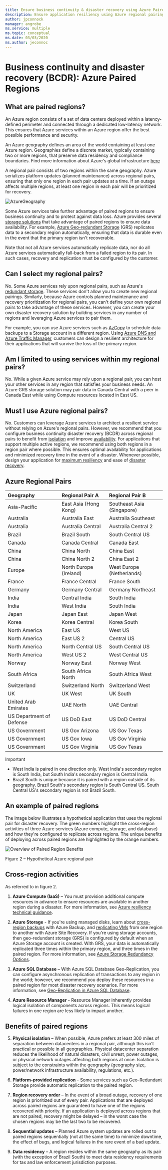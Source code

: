 ```yaml
---
title: Ensure business continuity & disaster recovery using Azure Paired Regions
description: Ensure application resiliency using Azure regional pairing
author: jpconnock
manager: angrobe
ms.service: multiple
ms.topic: conceptual
ms.date: 03/03/2020
ms.author: jeconnoc
---
```


# Business continuity and disaster recovery (BCDR): Azure Paired Regions

## What are paired regions?

An Azure region consists of a set of data centers deployed within a latency-defined perimeter and connected through a dedicated low-latency network.  This ensures that Azure services within an Azure region offer the best possible performance and security.  

An Azure geography defines an area of the world containing at least one Azure region. Geographies define a discrete market, typically containing two or more regions, that preserve data residency and compliance boundaries.  Find more information about Azure's global infrastructure [here](https://azure.microsoft.com/global-infrastructure/regions/)

A regional pair consists of two regions within the same geography. Azure serializes platform updates (planned maintenance) across regional pairs, ensuring that only one region in each pair updates at a time. If an outage affects multiple regions, at least one region in each pair will be prioritized for recovery.

![AzureGeography](./media/best-practices-availability-paired-regions/GeoRegionDataCenter.png)

Some Azure services take further advantage of paired regions to ensure business continuity and to protect against data loss.  Azure provides several [storage solutions](./storage/common/storage-redundancy.md#redundancy-in-a-secondary-region) that take advantage of paired regions to ensure data availability. For example, [Azure Geo-redundant Storage](./storage/common/storage-redundancy.md#geo-redundant-storage) (GRS) replicates data to a secondary region automatically, ensuring that data is durable even in the event that the primary region isn't recoverable. 

Note that not all Azure services automatically replicate data, nor do all Azure services automatically fall-back from a failed region to its pair.  In such cases, recovery and replication must be configured by the customer.

## Can I select my regional pairs?

No. Some Azure services rely upon regional pairs, such as Azure's [redundant storage](./storage/common/storage-redundancy.md). These services don't allow you to create new regional pairings.  Similarly, because Azure controls planned maintenance and recovery prioritization for regional pairs, you can't define your own regional pairs to take advantage of these services. However, you can create your own disaster recovery solution by building services in any number of regions and leveraging Azure services to pair them. 

For example, you can use Azure services such as [AzCopy](./storage/common/storage-use-azcopy-v10.md) to schedule data backups to a Storage account in a different region.  Using [Azure DNS and Azure Traffic Manager](./networking/disaster-recovery-dns-traffic-manager.md), customers can design a resilient architecture for their applications that will survive the loss of the primary region.

## Am I limited to using services within my regional pairs?

No. While a given Azure service may rely upon a regional pair, you can host your other services in any region that satisfies your business needs.  An Azure GRS storage solution may pair data in Canada Central with a peer in Canada East while using Compute resources located in East US.  

## Must I use Azure regional pairs?

No. Customers can leverage Azure services to architect a resilient service without relying on Azure's regional pairs.  However, we recommend that you configure business continuity disaster recovery (BCDR) across regional pairs to benefit from [isolation](./security/fundamentals/isolation-choices.md) and improve [availability](./availability-zones/az-overview.md). For applications that support multiple active regions, we recommend using both regions in a region pair where possible. This ensures optimal availability for applications and minimized recovery time in the event of a disaster. Whenever possible, design your application for [maximum resiliency](https://docs.microsoft.com/azure/architecture/framework/resiliency/overview) and ease of [disaster recovery](https://docs.microsoft.com/azure/architecture/framework/resiliency/backup-and-recovery).

## Azure Regional Pairs

| Geography | Regional Pair A | Regional Pair B  |
|:--- |:--- |:--- |
| Asia-Pacific |East Asia (Hong Kong) | Southeast Asia (Singapore) |
| Australia |Australia East |Australia Southeast |
| Australia |Australia Central |Australia Central 2 |
| Brazil |Brazil South |South Central US |
| Canada |Canada Central |Canada East |
| China |China North |China East|
| China |China North 2 |China East 2|
| Europe |North Europe (Ireland) |West Europe (Netherlands) |
| France |France Central|France South|
| Germany |Germany Central |Germany Northeast |
| India |Central India |South India |
| India |West India |South India |
| Japan |Japan East |Japan West |
| Korea |Korea Central |Korea South |
| North America |East US |West US |
| North America |East US 2 |Central US |
| North America |North Central US |South Central US |
| North America |West US 2 |West Central US |
| Norway | Norway East | Norway West |
| South Africa | South Africa North |South Africa West |
| Switzerland | Switzerland North |Switzerland West |
| UK |UK West |UK South |
| United Arab Emirates | UAE North | UAE Central
| US Department of Defense |US DoD East |US DoD Central |
| US Government |US Gov Arizona |US Gov Texas |
| US Government |US Gov Iowa |US Gov Virginia |
| US Government |US Gov Virginia |US Gov Texas |

> [!Important]
> - West India is paired in one direction only. West India's secondary region is South India, but South India's secondary region is Central India.
> - Brazil South is unique because it is paired with a region outside of its geography. Brazil South's secondary region is South Central US. South Central US's secondary region is not Brazil South.


## An example of paired regions
The image below illustrates a hypothetical application that uses the regional pair for disaster recovery. The green numbers highlight the cross-region activities of three Azure services (Azure compute, storage, and database) and how they're configured to replicate across regions. The unique benefits of deploying across paired regions are highlighted by the orange numbers.

![Overview of Paired Region Benefits](./media/best-practices-availability-paired-regions/PairedRegionsOverview2.png)

Figure 2 – Hypothetical Azure regional pair

## Cross-region activities
As referred to in figure 2.

1. **Azure Compute (IaaS)** – You must provision additional compute resources in advance to ensure resources are available in another region during a disaster. For more information, see [Azure resiliency technical guidance](https://github.com/uglide/azure-content/blob/master/articles/resiliency/resiliency-technical-guidance.md). 

2. **Azure Storage** - If you're using managed disks, learn about [cross-region backups](https://docs.microsoft.com/azure/architecture/resiliency/recovery-loss-azure-region#virtual-machines) with Azure Backup, and [replicating VMs](https://docs.microsoft.com/azure/site-recovery/azure-to-azure-tutorial-enable-replication) from one region to another with Azure Site Recovery. If you're using storage accounts, then geo-redundant storage (GRS) is configured by default when an Azure Storage account is created. With GRS, your data is automatically replicated three times within the primary region, and three times in the paired region. For more information, see [Azure Storage Redundancy Options](storage/common/storage-redundancy.md).

3. **Azure SQL Database** – With Azure SQL Database Geo-Replication, you can configure asynchronous replication of transactions to any region in the world; however, we recommend you deploy these resources in a paired region for most disaster recovery scenarios. For more information, see [Geo-Replication in Azure SQL Database](sql-database/sql-database-geo-replication-overview.md).

4. **Azure Resource Manager** - Resource Manager inherently provides logical isolation of components across regions. This means logical failures in one region are less likely to impact another.

## Benefits of paired regions

5. **Physical isolation** – When possible, Azure prefers at least 300 miles of separation between datacenters in a regional pair, although this isn't practical or possible in all geographies. Physical datacenter separation reduces the likelihood of natural disasters, civil unrest, power outages, or physical network outages affecting both regions at once. Isolation is subject to the constraints within the geography (geography size, power/network infrastructure availability, regulations, etc.).  

6. **Platform-provided replication** - Some services such as Geo-Redundant Storage provide automatic replication to the paired region.

7. **Region recovery order** – In the event of a broad outage, recovery of one region is prioritized out of every pair. Applications that are deployed across paired regions are guaranteed to have one of the regions recovered with priority. If an application is deployed across regions that are not paired, recovery might be delayed – in the worst case the chosen regions may be the last two to be recovered.

8. **Sequential updates** – Planned Azure system updates are rolled out to paired regions sequentially (not at the same time) to minimize downtime, the effect of bugs, and logical failures in the rare event of a bad update.

9. **Data residency** – A region resides within the same geography as its pair (with the exception of Brazil South) to meet data residency requirements for tax and law enforcement jurisdiction purposes.
